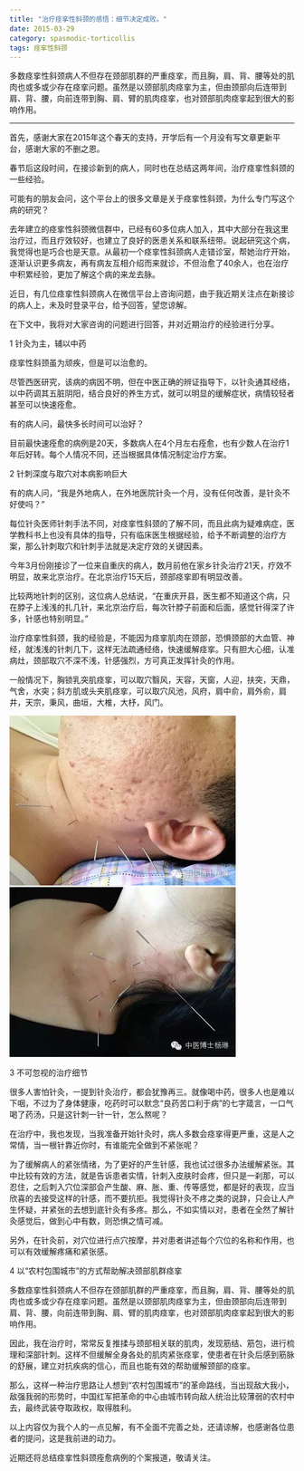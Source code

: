 ```yaml
---
title: "治疗痉挛性斜颈的感悟：细节决定成败。"
date: 2015-03-29
category: spasmodic-torticollis
tags: 痉挛性斜颈
---
```


多数痉挛性斜颈病人不但存在颈部肌群的严重痉挛，而且胸，肩、背、腰等处的肌肉也或多或少存在痉挛问题。虽然是以颈部肌肉痉挛为主，但由颈部向后连带到肩、背、腰，向前连带到胸、肩、臂的肌肉痉挛，也对颈部肌肉痉挛起到很大的影响作用。

***

首先，感谢大家在2015年这个春天的支持，开学后有一个月没有写文章更新平台，感谢大家的不删之恩。

春节后这段时间，在接诊新到的病人，同时也在总结这两年间，治疗痉挛性斜颈的一些经验。

可能有的朋友会问，这个平台上的很多文章是关于痉挛性斜颈，为什么专门写这个病的研究？

去年建立的痉挛性斜颈微信群中，已经有60多位病人加入，其中大部分在我这里治疗过，而且疗效较好，也建立了良好的医患关系和联系纽带。说起研究这个病，我觉得也是巧合也是天意。从最初一个痉挛性斜颈病人走错诊室，帮她治疗开始，逐渐认识更多病友，再有病友互相介绍而来就诊，不但治愈了40余人，也在治疗中积累经验，更加了解这个病的来龙去脉。

近日，有几位痉挛性斜颈病人在微信平台上咨询问题，由于我近期关注点在新接诊的病人上，未及时登录平台，给予回答，望您谅解。

在下文中，我将对大家咨询的问题进行回答，并对近期治疗的经验进行分享。

1 针灸为主，辅以中药

痉挛性斜颈虽为顽疾，但是可以治愈的。

尽管西医研究，该病的病因不明，但在中医正确的辨证指导下，以针灸通其经络，以中药调其五脏阴阳，结合良好的养生方式，就可以明显的缓解症状，病情较轻者甚至可以快速痊愈。

有的病人问，最快多长时间可以治好？

目前最快速痊愈的病例是20天，多数病人在4个月左右痊愈，也有少数人在治疗1年后好转。每个人情况不同，还当根据具体情况制定治疗方案。

2 针刺深度与取穴对本病影响巨大

有的病人问，“我是外地病人，在外地医院针灸一个月，没有任何改善，是针灸不好使吗？”

每位针灸医师针刺手法不同，对痉挛性斜颈的了解不同，而且此病为疑难病症，医学教科书上也没有具体的指导，只有临床医生根据经验，给予不断调整的治疗方案，那么针刺取穴和针刺手法就是决定疗效的关键因素。

今年3月份刚接诊了一位来自重庆的病人，数月前他在家乡针灸治疗21天，疗效不明显，故来北京治疗。在北京治疗15天后，颈部痉挛即有明显改善。

比较两地针刺的区别，这位病人总结说，“在重庆开县，医生都不知道这个病，只在脖子上浅浅的扎几针，来北京治疗后，每次针脖子前面和后面，感觉针得深了许多，针感也特别明显。”

治疗痉挛性斜颈，我的经验是，不能因为痉挛肌肉在颈部，恐惧颈部的大血管、神经，就浅浅的针刺几下，这样无法疏通经络，快速缓解痉挛。只有胆大心细，认准病灶，颈部取穴不深不浅，针感强烈，方可真正发挥针灸的作用。

一般情况下，胸锁乳突肌痉挛，可以取穴翳风，天容，天窗，人迎，扶突，天鼎，气舍，水突；斜方肌或头夹肌痉挛，可以取穴风池，风府，肩中俞，肩外俞，肩井，天宗，秉风，曲垣，大椎，大杼，风门。

![](/media/2015/03/29-01.jpg)
![](/media/2015/03/29-02.jpg)

3 不可忽视的治疗细节

很多人害怕针灸，一提到针灸治疗，都会犹豫再三。就像喝中药，很多人也是难以下咽，不过为了身体健康，吃药时可以默念“良药苦口利于病”的七字箴言，一口气喝了药汤，只是这针刺一针一针，怎么熬呢？

在治疗中，我也发现，当我准备开始针灸时，病人多数会痉挛得更严重，这是人之常情，当一根针靠近你时，有谁能完全做到不紧张呢？

为了缓解病人的紧张情绪，为了更好的产生针感，我也试过很多办法缓解紧张。其中比较有效的方法，就是告诉患者实情，针刺入皮肤时会疼，但只是一刹那，可以忍住，之后刺入穴位深部会产生酸、麻、胀、重、传等感觉，都是好的表现，应当欣喜的去接受这样的针感，而不要抗拒。我觉得针灸不疼之类的说辞，只会让人产生怀疑，并紧张的去想到底针灸有多疼。那么，不如实情以对，患者在全然了解针灸感觉后，做到心中有数，则恐惧之情可减。

另外，在针灸前，对穴位进行点穴按摩，并对患者讲述每个穴位的名称和作用，也可以有效缓解疼痛和紧张感。

4 以“农村包围城市”的方式帮助解决颈部肌群痉挛

多数痉挛性斜颈病人不但存在颈部肌群的严重痉挛，而且胸，肩、背、腰等处的肌肉也或多或少存在痉挛问题。虽然是以颈部肌肉痉挛为主，但由颈部向后连带到肩、背、腰，向前连带到胸、肩、臂的肌肉痉挛，也对颈部肌肉痉挛起到很大的影响作用。

因此，我在治疗时，常常反复推揉与颈部相关联的肌肉，发现筋结、筋包，进行梳理和深部针刺。这样不但缓解全身各处的肌肉紧张痉挛，使患者在针灸后感到筋脉的舒展，建立对抗疾病的信心，而且也能有效的帮助缓解颈部的痉挛。

那么，这样一种治疗思路让人想到“农村包围城市”的革命路线，当出现敌大我小，敌强我弱的形势时，中国红军把革命的中心由城市转向敌人统治比较薄弱的农村中去，最终武装夺取政权，取得胜利。

以上内容仅为我个人的一点见解，有不全面不完善之处，还请谅解，也感谢各位患者的提问，这是我前进的动力。

近期还将总结痉挛性斜颈痊愈病例的个案报道，敬请关注。

